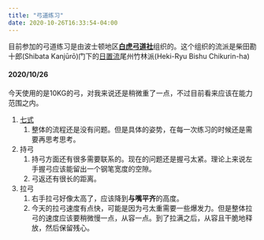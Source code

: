 ```yaml
---
title: "弓道练习"
date: 2020-10-26T16:33:54-04:00
---
```


目前参加的弓道练习是由波士顿地区[**白虎弓道社**](http://byakkoiba.com/)组织的。这个组织的流派是柴田勘十郎(Shibata Kanjūrō)门下的[日置流](https://ja.wikipedia.org/wiki/%E6%97%A5%E7%BD%AE%E6%B5%81)尾州竹林派(Heki-Ryu Bishu Chikurin-ha)


#### 2020/10/26

今天使用的是10KG的弓，对我来说还是稍微重了一点，不过目前看来应该在能力范围之内。

1. [七式](http://www.bisyutikurinryu.net/tokucyou.html)
   1. 整体的流程还是没有问题。但是具体的姿势，在每一次练习的时候还是需要再思考思考。
2. 持弓
   1. 持弓方面还有很多需要联系的。现在的问题还是握弓太紧。理论上来说左手握弓应该能留出一个钢笔宽度的空隙。
   2. 弓返还有很长的距离。
3. 拉弓
   1. 右手拉弓好像太高了，应该降到**与嘴平齐**的高度。
   2. 今天的拉弓速度有点快，可能是因为弓太重需要一些爆发力。但是整体拉弓的速度应该要稍微慢一点，从容一点。到了拉满之后，从容且干脆地释放，然后保留残心。
